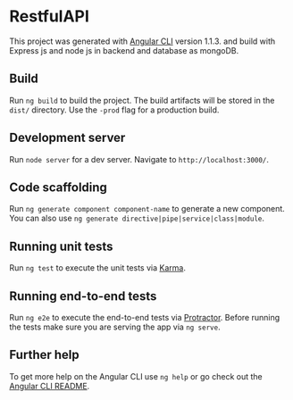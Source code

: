 # RestfulAPI

This project was generated with [Angular CLI](https://github.com/angular/angular-cli) version 1.1.3. and build with Express js and node js in backend and database as mongoDB.

## Build
Run `ng build` to build the project. The build artifacts will be stored in the `dist/` directory. Use the `-prod` flag for a production build.

## Development server

Run `node server` for a dev server. Navigate to `http://localhost:3000/`.

## Code scaffolding

Run `ng generate component component-name` to generate a new component. You can also use `ng generate directive|pipe|service|class|module`.


## Running unit tests

Run `ng test` to execute the unit tests via [Karma](https://karma-runner.github.io).

## Running end-to-end tests

Run `ng e2e` to execute the end-to-end tests via [Protractor](http://www.protractortest.org/).
Before running the tests make sure you are serving the app via `ng serve`.

## Further help

To get more help on the Angular CLI use `ng help` or go check out the [Angular CLI README](https://github.com/angular/angular-cli/blob/master/README.md).
